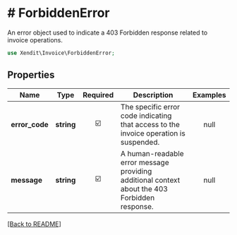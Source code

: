 # # ForbiddenError
An error object used to indicate a 403 Forbidden response related to invoice operations.

```php
use Xendit\Invoice\ForbiddenError;
```

## Properties

| Name | Type | Required | Description | Examples |
|------------|:-------------:|:-------------:|-------------|:-------------:|
| **error_code** | **string** | ☑️ | The specific error code indicating that access to the invoice operation is suspended. | null |
| **message** | **string** | ☑️ | A human-readable error message providing additional context about the 403 Forbidden response. | null |


[[Back to README]](../../README.md)
